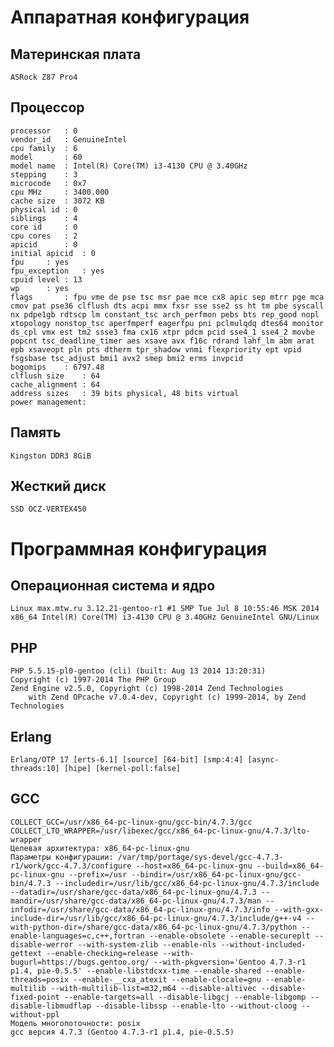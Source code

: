 # Аппаратная конфигурация

## Материнская плата

    ASRock Z87 Pro4

## Процессор

    processor	: 0
    vendor_id	: GenuineIntel
    cpu family	: 6
    model		: 60
    model name	: Intel(R) Core(TM) i3-4130 CPU @ 3.40GHz
    stepping	: 3
    microcode	: 0x7
    cpu MHz		: 3400.000
    cache size	: 3072 KB
    physical id	: 0
    siblings	: 4
    core id		: 0
    cpu cores	: 2
    apicid		: 0
    initial apicid	: 0
    fpu		: yes
    fpu_exception	: yes
    cpuid level	: 13
    wp		: yes
    flags		: fpu vme de pse tsc msr pae mce cx8 apic sep mtrr pge mca cmov pat pse36 clflush dts acpi mmx fxsr sse sse2 ss ht tm pbe syscall nx pdpe1gb rdtscp lm constant_tsc arch_perfmon pebs bts rep_good nopl xtopology nonstop_tsc aperfmperf eagerfpu pni pclmulqdq dtes64 monitor ds_cpl vmx est tm2 ssse3 fma cx16 xtpr pdcm pcid sse4_1 sse4_2 movbe popcnt tsc_deadline_timer aes xsave avx f16c rdrand lahf_lm abm arat epb xsaveopt pln pts dtherm tpr_shadow vnmi flexpriority ept vpid fsgsbase tsc_adjust bmi1 avx2 smep bmi2 erms invpcid
    bogomips	: 6797.48
    clflush size	: 64
    cache_alignment	: 64
    address sizes	: 39 bits physical, 48 bits virtual
    power management:

## Память

    Kingston DDR3 8GiB

## Жесткий диск

    SSD OCZ-VERTEX450


# Программная конфигурация

## Операционная система и ядро

    Linux max.mtw.ru 3.12.21-gentoo-r1 #1 SMP Tue Jul 8 10:55:46 MSK 2014 x86_64 Intel(R) Core(TM) i3-4130 CPU @ 3.40GHz GenuineIntel GNU/Linux

## PHP

    PHP 5.5.15-pl0-gentoo (cli) (built: Aug 13 2014 13:20:31) 
    Copyright (c) 1997-2014 The PHP Group
    Zend Engine v2.5.0, Copyright (c) 1998-2014 Zend Technologies
        with Zend OPcache v7.0.4-dev, Copyright (c) 1999-2014, by Zend Technologies


## Erlang
    
    Erlang/OTP 17 [erts-6.1] [source] [64-bit] [smp:4:4] [async-threads:10] [hipe] [kernel-poll:false]

## GCC

    COLLECT_GCC=/usr/x86_64-pc-linux-gnu/gcc-bin/4.7.3/gcc
    COLLECT_LTO_WRAPPER=/usr/libexec/gcc/x86_64-pc-linux-gnu/4.7.3/lto-wrapper
    Целевая архитектура: x86_64-pc-linux-gnu
    Параметры конфигурации: /var/tmp/portage/sys-devel/gcc-4.7.3-r1/work/gcc-4.7.3/configure --host=x86_64-pc-linux-gnu --build=x86_64-pc-linux-gnu --prefix=/usr --bindir=/usr/x86_64-pc-linux-gnu/gcc-bin/4.7.3 --includedir=/usr/lib/gcc/x86_64-pc-linux-gnu/4.7.3/include --datadir=/usr/share/gcc-data/x86_64-pc-linux-gnu/4.7.3 --mandir=/usr/share/gcc-data/x86_64-pc-linux-gnu/4.7.3/man --infodir=/usr/share/gcc-data/x86_64-pc-linux-gnu/4.7.3/info --with-gxx-include-dir=/usr/lib/gcc/x86_64-pc-linux-gnu/4.7.3/include/g++-v4 --with-python-dir=/share/gcc-data/x86_64-pc-linux-gnu/4.7.3/python --enable-languages=c,c++,fortran --enable-obsolete --enable-secureplt --disable-werror --with-system-zlib --enable-nls --without-included-gettext --enable-checking=release --with-bugurl=https://bugs.gentoo.org/ --with-pkgversion='Gentoo 4.7.3-r1 p1.4, pie-0.5.5' --enable-libstdcxx-time --enable-shared --enable-threads=posix --enable-__cxa_atexit --enable-clocale=gnu --enable-multilib --with-multilib-list=m32,m64 --disable-altivec --disable-fixed-point --enable-targets=all --disable-libgcj --enable-libgomp --disable-libmudflap --disable-libssp --enable-lto --without-cloog --without-ppl
    Модель многопоточности: posix
    gcc версия 4.7.3 (Gentoo 4.7.3-r1 p1.4, pie-0.5.5) 


